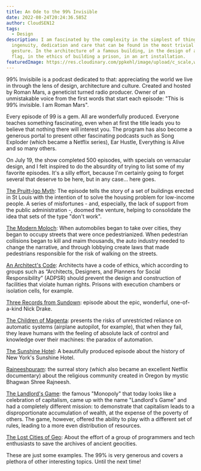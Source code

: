```yaml
---
title: An Ode to the 99% Invisible
date: 2022-08-24T20:24:36.585Z
author: CloudSEN12
tags:
  - Design
description: I am fascinated by the complexity in the simplest of things. In the
  ingenuity, dedication and care that can be found in the most trivial object or
  gesture. In the architecture of a famous building, in the design of a national
  flag, in the ethics of building a prison, in an art installation.
featuredImage: https://res.cloudinary.com/ppkehl/image/upload/c_scale,w_500/v1661373096/blog/logo-99_vkky5a.webp
---
```

99% Invisibile is a podcast dedicated to that: appreciating the world we live in through the lens of design, architecture and culture. Created and hosted by Roman Mars, a geneticist turned radio producer. Owner of an unmistakable voice from the first words that start each episode: "This is 99% invisible. I am Roman Mars".

Every episode of 99 is a gem. All are wonderfully produced. Everyone teaches something fascinating, even when at first the title leads you to believe that nothing there will interest you. The program has also become a generous portal to present other fascinating podcasts such as Song Exploder (which became a Netflix series), Ear Hustle, Everything is Alive and so many others.

On July 19, the show completed 500 episodes, with specials on vernacular design, and I felt inspired to do the absurdity of trying to list some of my favorite episodes. It's a silly effort, because I'm certainly going to forget several that deserve to be here, but in any case… here goes.

[The Pruitt-Igo Myth](https://99percentinvisible.org/episode/episode-44-the-pruitt-igoe-myth/): The episode tells the story of a set of buildings erected in St Louis with the intention of to solve the housing problem for low-income people. A series of misfortunes - and, especially, the lack of support from the public administration -, doomed the venture, helping to consolidate the idea that sets of the type "don't work".

[The Modern Moloch](https://99percentinvisible.org/episode/episode-76-the-modern-moloch/): When automobiles began to take over cities, they began to occupy streets that were once pedestrianized. When pedestrian collisions began to kill and maim thousands, the auto industry needed to change the narrative, and through lobbying create laws that made pedestrians responsible for the risk of walking on the streets.

[An Architect's Code](https://99percentinvisible.org/episode/episode-80-an-architects-code/): Architects have a code of ethics, which according to groups such as “Architects, Designers, and Planners for Social Responsibility” (ADPSR) should prevent the design and construction of facilities that violate human rights. Prisons with execution chambers or isolation cells, for example.

[Three Records from Sundown](https://99percentinvisible.org/episode/three-records-from-sundown/): episode about the epic, wonderful, one-of-a-kind Nick Drake.

[The Children of Magenta](https://99percentinvisible.org/episode/children-of-the-magenta-automation-paradox-en-1/): presents the risks of unrestricted reliance on automatic systems (airplane autopilot, for example), that when they fail, they leave humans with the feeling of absolute lack of control and knowledge over their machines: the paradox of automation.

[The Sunshine Hotel](https://99percentinvisible.org/episode/the-sunshine-hotel/): A beautifully produced episode about the history of New York's Sunshine Hotel.

[Rajneeshpuram](https://99percentinvisible.org/episode/rajneeshpuram/): the surreal story (which also became an excellent Netflix documentary) about the religious community created in Oregon by mystic Bhagwan Shree Rajneesh.

[The Landlord's Game](https://99percentinvisible.org/episode/the-landlords-game/): the famous "Monopoly" that today looks like a celebration of capitalism, came up with the name "Landlord's Game" and had a completely different mission: to demonstrate that capitalism leads to a disproportionate accumulation of wealth, at the expense of the poverty of others. The game, however, offered the ability to play with a different set of rules, leading to a more even distribution of resources.

[The Lost Cities of Geo](https://99percentinvisible.org/episode/the-lost-cities-of-geo/): About the effort of a group of programmers and tech enthusiasts to save the archives of ancient geocities.

These are just some examples. The 99% is very generous and covers a plethora of other interesting topics. Until the next time!